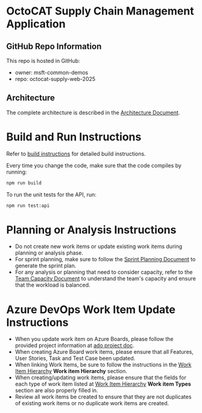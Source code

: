 # OctoCAT Supply Chain Management Application

## GitHub Repo Information

This repo is hosted in GitHub:
- owner: msft-common-demos
- repo: octocat-supply-web-2025

## Architecture

The complete architecture is described in the [Architecture Document](../docs/architecture.md).

# Build and Run Instructions

Refer to [build instructions](../docs/build.md) for detailed build instructions.

Every time you change the code, make sure that the code compiles by running:

```bash
npm run build
```

To run the unit tests for the API, run:

```bash
npm run test:api
```
# Planning or Analysis Instructions
- Do not create new work items or update existing work items during planning or analysis phase.
- For sprint planning, make sure to follow the [Sprint Planning Document](../docs/sprint-guidelines.md) to generate the sprint plan.
- For any analysis or planning that need to consider capacity, refer to the [Team Capacity Document](../docs/team-capacity.md) to understand the team's capacity and ensure that the workload is balanced.

# Azure DevOps Work Item Update Instructions
- When you update work item on Azure Boards, please follow the provided project information at [ado project doc](../docs/ado.md). 
- When creating Azure Board work items, please ensure that all Features, User Stories, Task and Test Case been updated.
- When linking Work Items, be sure to follow the instructions in the [Work Item Hierarchy](../docs/ado.md) **Work item Hierarchy** section.
- When creating/updating work items, please ensure that the fields for each type of work item listed at [Work Item Hierarchy](../docs/ado.md) **Work item Types** section are also properly filled in.
- Review all work items be created to ensure that they are not duplicates of existing work items or no duplicate work items are created.